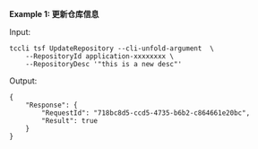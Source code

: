 **Example 1: 更新仓库信息**



Input: 

```
tccli tsf UpdateRepository --cli-unfold-argument  \
    --RepositoryId application-xxxxxxxx \
    --RepositoryDesc '"this is a new desc"'
```

Output: 
```
{
    "Response": {
        "RequestId": "718bc8d5-ccd5-4735-b6b2-c864661e20bc",
        "Result": true
    }
}
```

